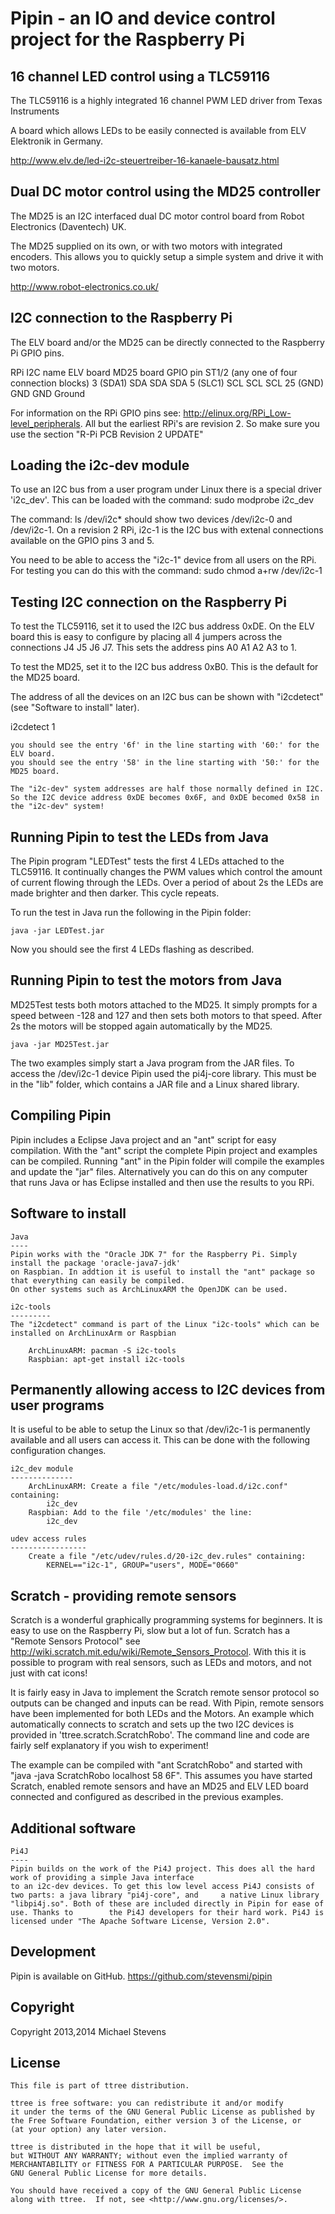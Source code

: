 Pipin - an IO and device control project for the Raspberry Pi
=============================================================

16 channel LED control using a TLC59116
---------------------------------------

The TLC59116 is a highly integrated 16 channel PWM LED driver from Texas Instruments

A board which allows LEDs to be easily connected is available from ELV Elektronik in Germany.

http://www.elv.de/led-i2c-steuertreiber-16-kanaele-bausatz.html

Dual DC motor control using the MD25 controller
-----------------------------------------------

The MD25 is an I2C interfaced dual DC motor control board from Robot Electronics (Daventech) UK.

The MD25 supplied on its own, or with two motors with integrated encoders. This allows you to quickly
setup a simple system and drive it with two motors.

http://www.robot-electronics.co.uk/

I2C connection to the Raspberry Pi
-------------------------
 
The ELV board and/or the MD25 can be directly connected to the Raspberry Pi GPIO pins.

RPi		I2C name		ELV board	MD25 board
GPIO pin				ST1/2		(any one of four connection blocks)	
3 (SDA1)	SDA			SDA		SDA
5 (SLC1)	SCL			SCL		SCL
25 (GND)	GND			GND		Ground

For information on the RPi GPIO pins see: http://elinux.org/RPi_Low-level_peripherals.
All but the earliest RPi's are revision 2. So make sure you use the section "R-Pi PCB Revision 2 UPDATE"

Loading the i2c-dev module
--------------------------

To use an I2C bus from a user program under Linux there is a special driver 'i2c_dev'. This
can be loaded with the command:
	sudo modprobe i2c_dev

The command:
	ls /dev/i2c*
should show two devices /dev/i2c-0 and /dev/i2c-1. On a revision 2 RPi, i2c-1 is the I2C bus with extenal connections
available on the GPIO pins 3 and 5.

You need to be able to access the "i2c-1" device from all users on the RPi. For testing you can do this with the command:
	sudo chmod a+rw /dev/i2c-1
	

Testing I2C connection on the Raspberry Pi
-----------------------------

To test the TLC59116, set it to used the I2C bus address 0xDE. On the ELV board this is easy to configure
by placing all 4 jumpers across the connections J4 J5 J6 J7. This sets the address pins A0 A1 A2 A3 to 1.

To test the MD25, set it to the I2C bus address 0xB0. This is the default for the MD25 board.

The address of all the devices on an I2C bus can be shown with "i2cdetect" (see "Software to install" later).

i2cdetect 1

	you should see the entry '6f' in the line starting with '60:' for the ELV board.
	you should see the entry '58' in the line starting with '50:' for the MD25 board.
	
	The "i2c-dev" system addresses are half those normally defined in I2C.
	So the I2C device address 0xDE becomes 0x6F, and 0xDE becomed 0x58 in the "i2c-dev" system!
	
Running Pipin to test the LEDs from Java
----------------------------------------

The Pipin program "LEDTest" tests the first 4 LEDs attached to the TLC59116. It continually changes the PWM values which control the amount of current flowing through the LEDs. Over a period of about 2s the LEDs are made brighter and then darker. This cycle repeats.

To run the test in Java run the following in the Pipin folder:

	java -jar LEDTest.jar

Now you should see the first 4 LEDs flashing as described.

Running Pipin to test the motors from Java
------------------------------------------

MD25Test tests both motors attached to the MD25. It simply prompts for a speed between -128 and 127 and then sets both motors to that speed.
After 2s the motors will be stopped again automatically by the MD25. 

	java -jar MD25Test.jar


The two examples simply start a Java program from the JAR files. To access the /dev/i2c-1 device Pipin used the pi4j-core library. This must be in the "lib" folder, which contains a JAR file and a Linux shared library.


Compiling Pipin
---------------

Pipin includes a Eclipse Java project and an "ant" script for easy compilation. With the "ant" script the complete Pipin project and examples can be compiled. Running "ant" in the Pipin folder will compile the examples and update the "jar" files. Alternatively you can do this on any computer that runs Java or has Eclipse installed and then use the results to you RPi.

Software to install
-------------------

	Java
	----
	Pipin works with the "Oracle JDK 7" for the Raspberry Pi. Simply install the package 'oracle-java7-jdk'
	on Raspbian. In addtion it is useful to install the "ant" package so that everything can easily be compiled.
	On other systems such as ArchLinuxARM the OpenJDK can be used.

	i2c-tools
	---------
	The "i2cdetect" command is part of the Linux "i2c-tools" which can be installed on ArchLinuxArm or Raspbian

		ArchLinuxARM: pacman -S i2c-tools
		Raspbian: apt-get install i2c-tools
		
Permanently allowing access to I2C devices from user programs
-------------------------------------------------------------

It is useful to be able to setup the Linux so that /dev/i2c-1 is permanently available and all users can access it.
This can be done with the following configuration changes.

	i2c_dev module
	--------------
		ArchLinuxARM: Create a file "/etc/modules-load.d/i2c.conf" containing:
			i2c_dev
		Raspbian: Add to the file '/etc/modules' the line:
			i2c_dev

	udev access rules
	----------------- 
		Create a file "/etc/udev/rules.d/20-i2c_dev.rules" containing:
			KERNEL=="i2c-1", GROUP="users", MODE="0660"

Scratch - providing remote sensors
----------------------------------

Scratch is a wonderful graphically programming systems for beginners. It is easy to use on the Raspberry Pi, slow but a lot of fun.
Scratch has a "Remote Sensors Protocol" see http://wiki.scratch.mit.edu/wiki/Remote_Sensors_Protocol. With this it is possible to program with real sensors, such as LEDs and motors, and not just with cat icons!

It is fairly easy in Java to implement the Scratch remote sensor protocol so outputs can be changed and inputs can be read. With Pipin, remote sensors have been implemented for both LEDs and the Motors. An example which automatically connects to scratch and sets up the two I2C devices is provided in 'ttree.scratch.ScratchRobo'. The command line and code are fairly self explanatory if you wish to experiment!

The example can be compiled with "ant ScratchRobo" and started with "java -java ScratchRobo localhost 58 6F". This assumes you have started Scratch, enabled remote sensors and have an MD25 and ELV LED board connected and configured as described in the previous examples.


Additional software
-------------------

	Pi4J
	----
	Pipin builds on the work of the Pi4J project. This does all the hard work of providing a simple Java interface
	to an i2c-dev devices. To get this low level access Pi4J consists of two parts: a java library "pi4j-core", and 	a native Linux library "libpi4j.so". Both of these are included directly in Pipin for ease of use. Thanks to 		the Pi4J developers for their hard work. Pi4J is licensed under "The Apache Software License, Version 2.0".
	
Development
-----------

Pipin is available on GitHub. 
	https://github.com/stevensmi/pipin
	
Copyright
---------
Copyright 2013,2014 Michael Stevens

License
-------
    This file is part of ttree distribution.

    ttree is free software: you can redistribute it and/or modify
    it under the terms of the GNU General Public License as published by
    the Free Software Foundation, either version 3 of the License, or
    (at your option) any later version.

    ttree is distributed in the hope that it will be useful,
    but WITHOUT ANY WARRANTY; without even the implied warranty of
    MERCHANTABILITY or FITNESS FOR A PARTICULAR PURPOSE.  See the
    GNU General Public License for more details.

    You should have received a copy of the GNU General Public License
    along with ttree.  If not, see <http://www.gnu.org/licenses/>.
    
